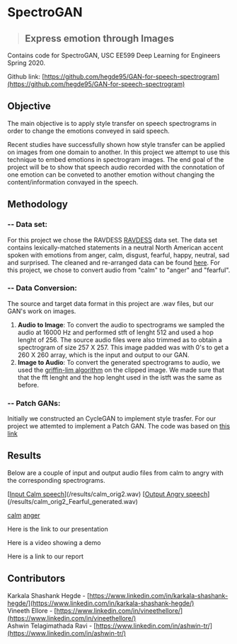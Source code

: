 # SpectroGAN


>## Express emotion through Images


Contains code for SpectroGAN, USC EE599 Deep Learning for Engineers Spring 2020.

Github link: [https://github.com/hegde95/GAN-for-speech-spectrogram](https://github.com/hegde95/GAN-for-speech-spectrogram) <br/>



## Objective <br />
The main objective is to apply style transfer on speech spectrograms in order to change the emotions conveyed in said speech.<br/>

Recent studies have successfully shown how style transfer can be applied on images from one domain to another. In this project we attempt to use this technique to embed emotions in spectrogram images. The end goal of the project will be to show that speech audio recorded with the connotation of one emotion can be conveted to another emotion without changing the content/information convayed in the speech. <br />


## Methodology <br/>
### -- Data set: <br/>
For this project we chose the RAVDESS [RAVDESS](https://zenodo.org/record/1188976#.Xq-sIvJKg5k) data set. The data set contains lexically-matched statements in a neutral North American accent spoken with emotions from anger, calm, disgust, fearful, happy, neutral, sad and surprised. The cleaned and re-arranged data can be found [here](https://drive.google.com/drive/folders/12o5dMpEHqxIb8Qm9yHZB0s9at2lw3KPM?usp=sharing). For this project, we chose to convert audio from "calm" to "anger" and "fearful". 
<br />
### -- Data Conversion: <br/>
The source and target data format in this project are .wav files, but our GAN's work on images. 
1. **Audio to Image**: To convert the audio to spectrograms we sampled the audio at 16000 Hz and performed stft of lenght 512 and used a hop lenght of 256. The source audio files were also trimmed as to obtain a spectrogram of size 257 X 257. This image padded was with 0's to get a 260 X 260 array, which is the input and output to our GAN.
2. **Image to Audio**: To convert the generated spectrograms to audio, we used the [griffin-lim algorithm](https://www.researchgate.net/publication/261315209_A_Fast_Griffin-Lim_Algorithm) on the clipped image. We made sure that that the fft lenght and the hop lenght used in the istft was the same as before.<br />

### -- Patch GANs: <br/>
Initially we constructed an CycleGAN to implement style trasfer. For our project we attemted to implement a Patch GAN. The code was based on [this link](https://machinelearningmastery.com/cyclegan-tutorial-with-keras/)<br />

## Results <br/>
Below are a couple of input and output audio files from calm to angry with the corresponding spectrograms. <br/>

[[Input Calm speech](/results/calm_orig2.jpg "Input Calm speech")](/results/calm_orig2.wav)
[[Output Angry speech](/results/calm_orig2_Fearful_generated.jpg "Output Angry speech")](/results/calm_orig2_Fearful_generated.wav)

[calm](/results/calm_orig2.wav)
[anger](/results/calm_orig2_Fearful_generated.wav)

Here is the link to our presentation<br/>

Here is a video showing a demo<br/>

Here is a link to our report<br/>

## Contributors <br/>
Karkala Shashank Hegde - [https://www.linkedin.com/in/karkala-shashank-hegde/](https://www.linkedin.com/in/karkala-shashank-hegde/)<br/>
Vineeth Ellore - [https://www.linkedin.com/in/vineethellore/](https://www.linkedin.com/in/vineethellore/) <br/>
Ashwin Telagimathada Ravi - [https://www.linkedin.com/in/ashwin-tr/](https://www.linkedin.com/in/ashwin-tr/)<br/>
